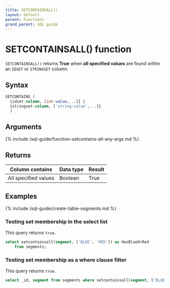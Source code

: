 ```yaml
---
title: SETCONTAINSALL()
layout: default
parent: Functions
grand_parent: SQL guide
---
```


# SETCONTAINSALL() function



`SETCONTAINSALL()` returns **True** when **all specified values** are found within an `IDSET` or `STRINGSET` column.

## Syntax

```sql
SETCONTAINS (
  {idset-column, [int-value,...]} |
  {stringset-column, ['string-value',...]}
  )
```

## Arguments

{% include /sql-guide/function-setcontains-all-any-args.md %}

## Returns

| Column contains | Data type | Result |
|---|---|--|
| All specified values | Boolean | True |

## Examples

{% include /sql-guide/create-table-segments.md %}

### Testing set membership in the select list

This query returns `true`.

```sql
select setcontainsall(segment, ['BLUE', 'RED']) as HasBlueOrRed  
    from segments;  
```

### Testing set membership as a where clause filter

This query returns `true`.

```sql
select _id, segment from segments where setcontainsall(segment, ['BLUE', 'RED']);
```
